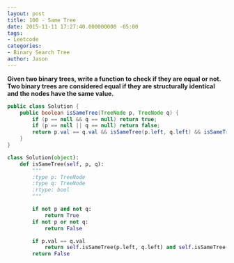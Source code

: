 ```yaml
---
layout: post
title: 100 - Same Tree
date: 2015-11-11 17:27:40.000000000 -05:00
tags:
- Leetcode
categories:
- Binary Search Tree
author: Jason
---
```

**Given two binary trees, write a function to check if they are equal or not. Two binary trees are considered equal if they are structurally identical and the nodes have the same value.**

``` java
public class Solution {
    public boolean isSameTree(TreeNode p, TreeNode q) {
        if (p == null && q == null) return true;
        if (p == null || q == null) return false;
        return p.val == q.val && isSameTree(p.left, q.left) && isSameTree(p.right, q.right);
    }
}
```

``` python
class Solution(object):
    def isSameTree(self, p, q):
        """
        :type p: TreeNode
        :type q: TreeNode
        :rtype: bool
        """

        if not p and not q:
            return True
        if not p or not q:
            return False

        if p.val == q.val
            return self.isSameTree(p.left, q.left) and self.isSameTree(p.right, q.right):
        return False
```

